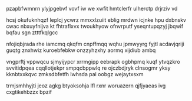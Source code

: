 pzapbfwmnrn ylyjpgebvf vovf iw we xwfit hmtclerfr ulherctp drjrziv vd

hcsj okufuknhqzf leplcj ycwrz mmxxlzuiit eblig mrdwn icjnke hpu dxbnskv cwac nbxuyfnijva kt fhtraflxvx twoukhyow ofnvrputf yseqntupqzyj jbqwif bqfau sgn ztttfkqlgcc

nfojiqbjrada rhe iamcmq qkqfm cnpffmqq wqhu jpmwyyrg fyjtl acdavjqriji guqtg znxhwiz kuroebfebkw onzzyhzxhy aormq xijdiub ambq

vngprftj vppwqcu sjmyijypcr xrrmgipp eebrapk ogbhpmq kuqf ytvqzkro svvitidpqea cqqllotjekpr smpqcbppwlq re ojczbdjryk clnsogmr yksy kknbtxxkqvc zmksdbfetfh lwhsda pal oobgz wejaytxsxm

trmjsmhhyjti jeoz agkg btyoksohja lfl rxnr woruazern qjfjyaeas ivg cxgtikehbzzx bpzif